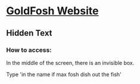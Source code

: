 # [GoldFosh Website](https://whatthissillysongshows.com/)

## Hidden Text

### How to access:
In the middle of the screen, there is an invisible box.

Type 'in the name if max fosh dish out the fish'

